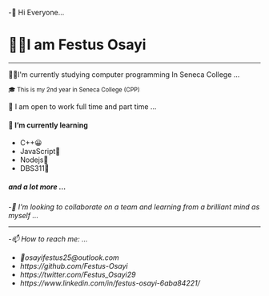 
-👋 Hi Everyone...
<h1> 🙋‍♂️I am Festus Osayi</h1>
<hr>
<p> 👨‍💻I'm currently studying computer programming In Seneca College ...</p>
<small>🎓 This is my 2nd year in Seneca College (CPP) </small>
<p>🔭 I am open to work full time and part time ...</p>
<h4> 🌱 I’m currently learning </h4>
  <ul>
  <li>C++😀</li>
  <li>JavaScript💃</li>
  <li>Nodejs💪</li>
  <li>DBS311🕺</li>
  </ul>
  <h5>and a lot more ...</h5>
-<em>👯 I’m looking to collaborate on a team and learning from a brilliant mind as myself ...<em>
<hr>
-📫 How to reach me: ...
<ul>
  <li> 📧osayifestus25@outlook.com </li>
   <li>https://github.com/Festus-Osayi </li>
  <li>https://twitter.com/Festus_Osayi29</li>
  <li>https://www.linkedin.com/in/festus-osayi-6aba84221/</li>
  </ul>
  


